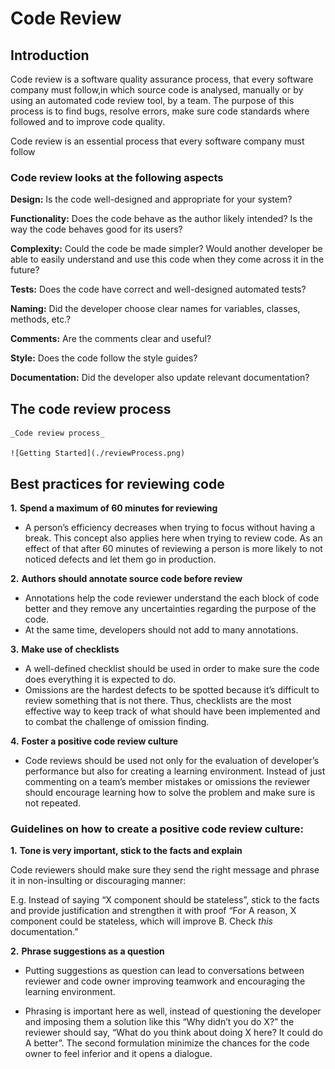 # Code Review

## Introduction

Code review is a software quality assurance process, that every software company must follow,in which source code is analysed, manually or by using an automated code review tool, by a team. The purpose of this process is to find bugs, resolve errors, make sure code standards where followed and to improve code quality.

Code review is an essential process that every software company must follow

### **Code review looks at the following aspects**

**Design:** Is the code well-designed and appropriate for your system?

**Functionality:** Does the code behave as the author likely intended? Is the way the code behaves good for its users?

**Complexity:** Could the code be made simpler? Would another developer be able to easily understand and use this code when they come across it in the future?

**Tests:** Does the code have correct and well-designed automated tests?

**Naming:** Did the developer choose clear names for variables, classes, methods, etc.?

**Comments:** Are the comments clear and useful?

**Style:** Does the code follow the style guides?

**Documentation:** Did the developer also update relevant documentation?

## The code review process

    _Code review process_

    ![Getting Started](./reviewProcess.png)

## Best practices for reviewing code

**1.** **Spend a maximum of 60 minutes for reviewing**

- A person’s efficiency decreases when trying to focus without having a break. This concept also applies here when trying to review code. As an effect of that after 60 minutes of reviewing a person is more likely to not noticed defects and let them go in production.

**2.** **Authors should annotate source code before review**

- Annotations help the code reviewer understand the each block of code better and they remove any uncertainties regarding the purpose of the code.
- At the same time, developers should not add to many annotations.

**3.** **Make use of checklists**

- A well-defined checklist should be used in order to make sure the code does everything it is expected to do.
- Omissions are the hardest defects to be spotted because it’s difficult to review something that is not there. Thus, checklists are the most effective way to keep track of what should have been implemented and to combat the challenge of omission finding.

**4.** **Foster a positive code review culture**

- Code reviews should be used not only for the evaluation of developer’s performance but also for creating a learning environment. Instead of just commenting on a team’s member mistakes or omissions the reviewer should encourage learning how to solve the problem and make sure is not repeated.

### **Guidelines on how to create a positive code review culture:**

**1.** **Tone is very important, stick to the facts and explain**

 Code reviewers should make sure they send the right message and phrase it in non-insulting or discouraging manner:

E.g. Instead of saying “X component should be stateless”, stick to the facts and provide justification and strengthen it with proof “For A reason, X component could be stateless, which will improve B. Check *this* documentation.”

**2.** **Phrase suggestions as a question**

- Putting suggestions as question can lead to conversations between reviewer and code owner improving teamwork and encouraging the learning environment.

- Phrasing is important here as well, instead of questioning the developer and imposing them a solution like this “Why didn’t you do X?” the reviewer should say, “What do you think about doing X here?  It could do A better”. The second formulation minimize the chances for the code owner to feel inferior and it opens a dialogue.

